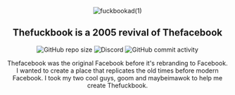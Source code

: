 <div align="center">
  
  ![fuckbookad(1)](https://user-images.githubusercontent.com/73002678/116800544-1b210380-aad0-11eb-923d-a395728679ff.png)
  
  <h2>Thefuckbook is a 2005 revival of Thefacebook</h2>
  
  <img alt="GitHub repo size" src="https://img.shields.io/github/repo-size/thefuckbook/thefuckbook?style=plastic"> <img alt="Discord" src="https://img.shields.io/discord/836720012722438154?color=7289da&label=discord"> <img alt="GitHub commit activity" src="https://img.shields.io/github/commit-activity/w/thefuckbook/thefuckbook">
  
  Thefacebook was the original Facebook before it's rebranding to Facebook. I wanted to create a place that replicates the old times before modern Facebook. I took my two cool guys, goom and maybeimawok to help me create Thefuckbook.  
   
</div>

